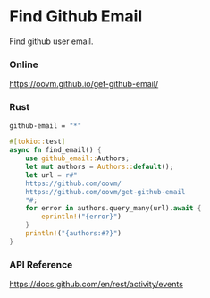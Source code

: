 # Find Github Email

Find github user email.

### Online

https://oovm.github.io/get-github-email/

### Rust

```bash
github-email = "*"
```

```rust
#[tokio::test]
async fn find_email() {
    use github_email::Authors;
    let mut authors = Authors::default();
    let url = r#"
    https://github.com/oovm/
    https://github.com/oovm/get-github-email
    "#;
    for error in authors.query_many(url).await {
        eprintln!("{error}")
    }
    println!("{authors:#?}")
}
```

### API Reference

https://docs.github.com/en/rest/activity/events